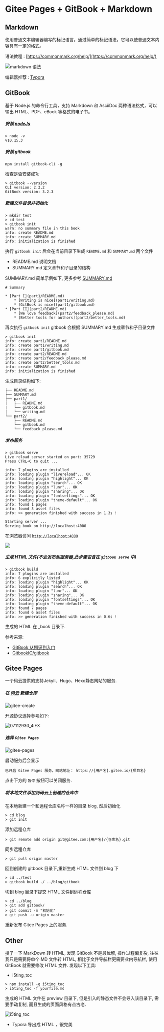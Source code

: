 # Gitee Pages + GitBook + Markdown 

## Markdown 

使用普通文本编辑器编写的标记语言，通过简单的标记语法，它可以使普通文本内容具有一定的格式。

语法教程 : [https://commonmark.org/help/](https://commonmark.org/help/)

![markdown 语法](./images/markdown.png)

编辑器推荐 : [Typora](https://www.typora.io/) 

## GitBook

基于 Node.js 的命令行工具，支持 Markdown 和 AsciiDoc 两种语法格式，可以输出 HTML、PDF、eBook 等格式的电子书。

##### 安装 [nodeJs ](https://nodejs.org/en/)

```
> node -v
v10.15.3
```

##### 安装 gitbook

```
npm install gitbook-cli -g
```

检查是否安装成功

```
> gitbook --version
CLI version: 2.3.2
GitBook version: 3.2.3
```

##### 新建文件目录并初始化

```
> mkdir test
> cd test
> gitbook init
warn: no summary file in this book
info: create README.md
info: create SUMMARY.md
info: initialization is finished
```

执行 `gitbook init` 后会在当前目录下生成 `README.md` 和 `SUMMARY.md` 两个文件

- README.md 说明文档
- SUMMARY.md 定义章节和子目录的结构

SUMMARY.md 简单示例如下, 更多参考 [SUMMARY.md](https://github.com/GitbookIO/gitbook/blob/master/docs/pages.md)

```
# Summary

* [Part I](part1/README.md)
    * [Writing is nice](part1/writing.md)
    * [GitBook is nice](part1/gitbook.md)
* [Part II](part2/README.md)
    * [We love feedback](part2/feedback_please.md)
    * [Better tools for authors](part2/better_tools.md)
```

再次执行 `gitbook init` gitbook 会根据 SUMMARY.md 生成章节和子目录文件

```
> gitbook init
info: create part1/README.md
info: create part1/writing.md
info: create part1/gitbook.md
info: create part2/README.md
info: create part2/feedback_please.md
info: create part2/better_tools.md
info: create SUMMARY.md
info: initialization is finished
```

生成目录结构如下:

```
├── README.md
├── SUMMARY.md
├── part1/
|   ├── README.md
|   └── gitbook.md
|   └── writing.md
└── part2/
    ├── README.md
    └── gitbook.md
    └── feedback_please.md
```

##### 发布服务

```
> gitbook serve
Live reload server started on port: 35729
Press CTRL+C to quit ...

info: 7 plugins are installed
info: loading plugin "livereload"... OK
info: loading plugin "highlight"... OK
info: loading plugin "search"... OK
info: loading plugin "lunr"... OK
info: loading plugin "sharing"... OK
info: loading plugin "fontsettings"... OK
info: loading plugin "theme-default"... OK
info: found 1 pages
info: found 3 asset files
info: >> generation finished with success in 1.3s !

Starting server ...
Serving book on http://localhost:4000
```

在浏览器访问 [`http://localhost:4000`](http://localhost:4000)

![](./images/git-serve.png)

##### 生成 HTML 文件(不会发布到服务器,此步骤包含在 `gitbook serve` 中)

```
> gitbook build
info: 7 plugins are installed
info: 6 explicitly listed
info: loading plugin "highlight"... OK
info: loading plugin "search"... OK
info: loading plugin "lunr"... OK
info: loading plugin "sharing"... OK
info: loading plugin "fontsettings"... OK
info: loading plugin "theme-default"... OK
info: found 7 pages
info: found 6 asset files
info: >> generation finished with success in 0.6s !
```

生成的 HTML 在 _book 目录下.

参考来源:

- [GitBook 从懵逼到入门](https://blog.csdn.net/lu_embedded/article/details/81100704)
- [GitbookIO/gitbook](https://github.com/GitbookIO/gitbook/blob/master/docs/structure.md)

## Gitee Pages

一个码云提供的支持Jekyll、Hugo、Hexo静态网站的服务.

##### 在 [码云](https://gitee.com) 新建仓库

![gitee-create](./images/gitee-create.png)

开源协议选择参考如下:

![07112930_4iFX](./images/07112930_4iFX.png)

##### 选择 `Gitee Pages`

![gitee-pages](./images/gitee-pages-create.png)

启动服务后会显示

```
已开启 Gitee Pages 服务，网站地址： https://{用户名}.gitee.io/{项目名}
```

点击下方的 `暂停` 按钮可以关闭服务.

##### 将本地文件添加到码云上创建的仓库中

在本地新建一个和远程仓库名称一样的目录 blog, 然后初始化

```
> cd blog
> git init
```

添加远程仓库

```
> git remote add origin git@gitee.com:{用户名}/{仓库名}.git
```

同步远程仓库

```
> git pull origin master
```

回到创建的 gitbook 目录下,重新生成 HTML 文件到 blog 下

```
> cd ../test
> gitbook build ./ ../blog/gitbook
```

切到 blog 目录下提交 HTML 文件到远程仓库

```
> cd ../blog
> git add gitbook/
> git commit -m "初始化"
> git push -u origin master
```

重新发布 Gitee Pages 上的服务.

## Other

搜了一下 MarkDown 转 HTML, 发现 GitBook 不是最优解, 操作过程偏复杂, 往往我只是需要将单个 MD 文件转 HTML,  相比于文件导航栏更需要业内导航栏, 使用 GitBook 就需要修改 HTML 文件. 发现以下工具:

- i5ting_toc 

```
> npm install -g i5ting_toc
> i5ting_toc -f yourfile.md
```

生成的 HTML 文件在 preview 目录下, 但是引入的静态文件不会导入该目录下, 需要手动复制, 而且生成的页面风格有点古老.

![i5ting_toc](./images/i5ting_toc.png)

- Typora 导出成 HTML ，很完美
